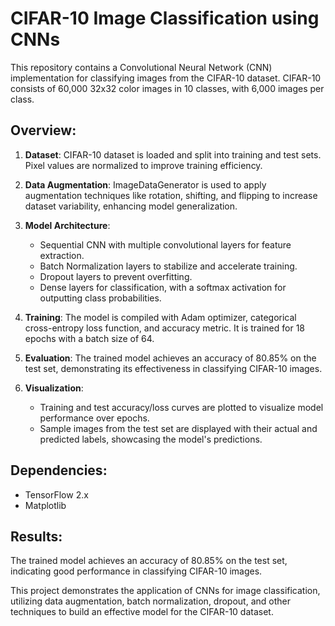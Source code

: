 # CIFAR-10 Image Classification using CNNs

This repository contains a Convolutional Neural Network (CNN) implementation for classifying images from the CIFAR-10 dataset. CIFAR-10 consists of 60,000 32x32 color images in 10 classes, with 6,000 images per class.

## Overview:
1. **Dataset**: CIFAR-10 dataset is loaded and split into training and test sets. Pixel values are normalized to improve training efficiency.
   
2. **Data Augmentation**: ImageDataGenerator is used to apply augmentation techniques like rotation, shifting, and flipping to increase dataset variability, enhancing model generalization.

3. **Model Architecture**: 
   - Sequential CNN with multiple convolutional layers for feature extraction.
   - Batch Normalization layers to stabilize and accelerate training.
   - Dropout layers to prevent overfitting.
   - Dense layers for classification, with a softmax activation for outputting class probabilities.

4. **Training**: The model is compiled with Adam optimizer, categorical cross-entropy loss function, and accuracy metric. It is trained for 18 epochs with a batch size of 64.

5. **Evaluation**: The trained model achieves an accuracy of 80.85% on the test set, demonstrating its effectiveness in classifying CIFAR-10 images.

6. **Visualization**: 
   - Training and test accuracy/loss curves are plotted to visualize model performance over epochs.
   - Sample images from the test set are displayed with their actual and predicted labels, showcasing the model's predictions.

## Dependencies:
- TensorFlow 2.x
- Matplotlib

## Results:
The trained model achieves an accuracy of 80.85% on the test set, indicating good performance in classifying CIFAR-10 images.

This project demonstrates the application of CNNs for image classification, utilizing data augmentation, batch normalization, dropout, and other techniques to build an effective model for the CIFAR-10 dataset.
